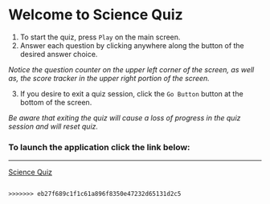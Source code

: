 # Welcome to Science Quiz

1. To start the quiz, press `Play` on the main screen.
2. Answer each question by clicking anywhere along the button of the desired answer choice.

*Notice the question counter on the upper left corner of the screen, as well as, the score tracker in the upper right portion of the screen.*

3. If you desire to exit a quiz session, click the `Go Button` button at the bottom of the screen.

*Be aware that exiting the quiz will cause a loss of progress in the quiz session and will reset quiz.*




### To launch the application click the link below:
---

[Science Quiz](https://tacarter3.github.io/JS-Science-Quiz/)
```

>>>>>>> eb27f689c1f1c61a896f8350e47232d65131d2c5
